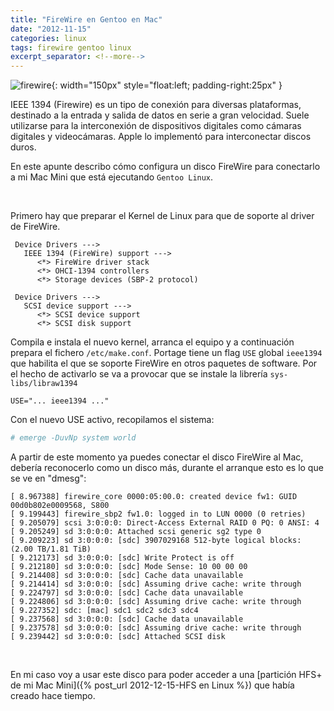 ```yaml
---
title: "FireWire en Gentoo en Mac"
date: "2012-11-15"
categories: linux
tags: firewire gentoo linux
excerpt_separator: <!--more-->
---
```


![firewire](/assets/img/original/firewire.jpg){: width="150px" style="float:left; padding-right:25px" } 

IEEE 1394 (Firewire) es un tipo de conexión para diversas plataformas, destinado a la entrada y salida de datos en serie a gran velocidad. Suele utilizarse para la interconexión de dispositivos digitales como cámaras digitales y videocámaras. Apple lo implementó para interconectar discos duros. 

En este apunte describo cómo configura un disco FireWire para conectarlo a mi Mac Mini que está ejecutando `Gentoo Linux`.

<br clear="left"/>
<!--more-->

Primero hay que preparar el Kernel de Linux para que de soporte al driver de FireWire.

```
 Device Drivers --->
   IEEE 1394 (FireWire) support --->
      <*> FireWire driver stack
      <*> OHCI-1394 controllers
      <*> Storage devices (SBP-2 protocol)
 
 Device Drivers --->
   SCSI device support --->
      <*> SCSI device support
      <*> SCSI disk support
```

Compila e instala el nuevo kernel, arranca el equipo y a continuación prepara el fichero `/etc/make.conf`. Portage tiene un flag `USE` global `ieee1394` que habilita el que se soporte FireWire en otros paquetes de software. Por el hecho de activarlo se va a provocar que se instale la librería `sys-libs/libraw1394`

```
USE="... ieee1394 ..."
````

Con el nuevo USE activo, recopilamos el sistema: 

```zsh
# emerge -DuvNp system world
```

A partir de este momento ya puedes conectar el disco FireWire al Mac, debería reconocerlo como un disco más, durante el arranque esto es lo que se ve en "dmesg":

```
[ 8.967388] firewire_core 0000:05:00.0: created device fw1: GUID 00d0b802e0009568, S800
[ 9.199443] firewire_sbp2 fw1.0: logged in to LUN 0000 (0 retries)
[ 9.205079] scsi 3:0:0:0: Direct-Access External RAID 0 PQ: 0 ANSI: 4
[ 9.205249] sd 3:0:0:0: Attached scsi generic sg2 type 0
[ 9.209223] sd 3:0:0:0: [sdc] 3907029168 512-byte logical blocks: (2.00 TB/1.81 TiB)
[ 9.212173] sd 3:0:0:0: [sdc] Write Protect is off
[ 9.212180] sd 3:0:0:0: [sdc] Mode Sense: 10 00 00 00
[ 9.214408] sd 3:0:0:0: [sdc] Cache data unavailable
[ 9.214414] sd 3:0:0:0: [sdc] Assuming drive cache: write through
[ 9.224797] sd 3:0:0:0: [sdc] Cache data unavailable
[ 9.224806] sd 3:0:0:0: [sdc] Assuming drive cache: write through
[ 9.227352] sdc: [mac] sdc1 sdc2 sdc3 sdc4
[ 9.237568] sd 3:0:0:0: [sdc] Cache data unavailable
[ 9.237578] sd 3:0:0:0: [sdc] Assuming drive cache: write through
[ 9.239442] sd 3:0:0:0: [sdc] Attached SCSI disk
```

<br/>

En mi caso voy a usar este disco para poder acceder a una [partición HFS+ de mi Mac Mini]({% post_url 2012-12-15-HFS en Linux %}) que había creado hace tiempo.
